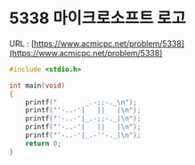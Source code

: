 # 5338 마이크로소프트 로고

URL : [https://www.acmicpc.net/problem/5338](https://www.acmicpc.net/problem/5338)

```c
#include <stdio.h>

int main(void)
{
    printf("       _.-;;-._\n");
    printf("'-..-'|   ||   |\n");
    printf("'-..-'|_.-;;-._|\n");
    printf("'-..-'|   ||   |\n");
    printf("'-..-'|_.-''-._|\n");
    return 0;
}
```